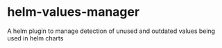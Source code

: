 # helm-values-manager
A helm plugin to manage detection of unused and outdated values being used in helm charts 
